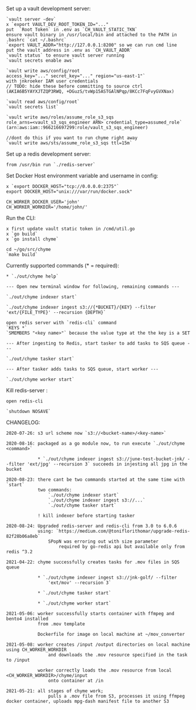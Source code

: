 Set up a vault development server:

    `vault server -dev`
    x `export VAULT_DEV_ROOT_TOKEN_ID="..." 
    put  `Root Token` in .env as `CH_VAULT_STATIC_TKN`
    ensure vault binary in /usr/local/bin and attached to the PATH in .bashrc `cat ~/.bashrc`
    `export VAULT_ADDR="http://127.0.0.1:8200" so we can run cmd line
    put the vault address in .env as `CH_VAULT_ADDR`
    `vault status` to ensure vault server running
    `vault secrets enable aws`

    `vault write aws/config/root 
    access_key="..." secret_key="..." region="us-east-1"` 
    with jnkroeker IAM user credentials 
    // TODO: hide these before committing to source ctrl
    (AKIA6B5YAYXJTZQP3RWQ, +DGuzS/tvWp15ASTGAlNPqp/8KCc7FqFvyGVXNax)

    `vault read aws/config/root` 
    `vault secrets list`

    `vault write aws/roles/assume_role_s3_sqs 
    role_arns=<vault_s3_sqs_engineer ARN> credential_type=assumed_role`
    (arn:aws:iam::966216697299:role/vault_s3_sqs_engineer)

    //dont do this if you want to run chyme right away
    `vault write aws/sts/assume_role_s3_sqs ttl=15m`

Set up a redis development server:

    from /usr/bin run `./redis-server`

Set Docker Host environment variable and username in config:

    x `export DOCKER_HOST="tcp://0.0.0.0:2375"`
    export DOCKER_HOST="unix:///var/run/docker.sock"

    CH_WORKER_DOCKER_USER='john'
    CH_WORKER_WORKDIR='/home/john/'

Run the CLI:

    x first update vault static token in /cmd/util.go
    x `go build`
    x `go install chyme`

    cd ~/go/src/chyme
    `make build`

Currently supported commands (* = required):

    * `./out/chyme help`

    --- Open new terminal window for following, remaining commands ---

    `./out/chyme indexer start`
 
    `./out/chyme indexer ingest s3://{*BUCKET}/{KEY} --filter 'ext/{FILE_TYPE}' --recursion {DEPTH}` 

    open redis server with `redis-cli` command
    `KEYS *`
    `SMEMBERS "<key name>"` because the value type at the the key is a SET

    --- After ingesting to Redis, start tasker to add tasks to SQS queue ---

    `./out/chyme tasker start`

    --- After tasker adds tasks to SQS queue, start worker ---

    `./out/chyme worker start`

Kill redis-server :

    open redis-cli

    `shutdown NOSAVE`

CHANGELOG: 

    2020-07-26: s3 url scheme now `s3://<bucket-name>/<key-name>`

    2020-08-16: packaged as a go module now, to run execute `./out/chyme <command>`

                * `./out/chyme indexer ingest s3://june-test-bucket-jnk/ --filter 'ext/jpg' --recursion 3` succeeds in injesting all jpg in the bucket

    2020-08-23: there cant be two commands started at the same time with `start`
                two commands:
                    `./out/chyme indexer start`
                    `./out/chyme indexer ingest s3://...`
                    `./out/chyme tasker start`
                
                ! kill indexer before starting tasker

    2020-08-24: Upgraded redis-server and redis-cli from 3.0 to 6.0.6
                using: `https://medium.com/@toniflorithomar/upgrade-redis-82f28b06a8eb`
                    SPopN was erroring out with size parameter
                        required by go-redis api but available only from redis ^3.2

    2021-04-22: chyme successfully creates tasks for .mov files in SQS queue

                * `./out/chyme indexer ingest s3://jnk-golf/ --filter 
                    'ext/mov' --recursion 3`
                
                * `./out/chyme tasker start`

                * `./out/chyme worker start`

    2021-05-06: worker successfully starts container with ffmpeg and bento4 installed
                from .mov template

                Dockerfile for image on local machine at ~/mov_converter

    2021-05-08: worker creates /input /output directories on local machine using CH_WORKER_WORKDIR
                    and downloads the .mov resource specified in the task to /input
    
                worker correctly loads the .mov resource from local <CH_WORKER_WORKDIR>/chyme/input
                    onto container at /in 
    
    2021-05-21: all stages of chyme work; 
                    pulls a .mov file from S3, processes it using ffmpeg docker container, uploads mpg-dash manifest file to another S3

